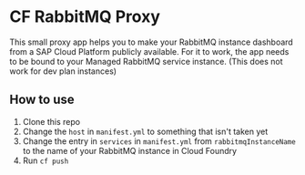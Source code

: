 # CF RabbitMQ Proxy

This small proxy app helps you to make your RabbitMQ instance dashboard from a SAP Cloud Platform publicly available. For it to work, the app needs to be bound to your Managed RabbitMQ service instance. (This does not work for dev plan instances)

## How to use

1. Clone this repo
1. Change the `host` in `manifest.yml` to something that isn't taken yet
1. Change the entry in `services` in `manifest.yml` from `rabbitmqInstanceName` to the name of your RabbitMQ instance in Cloud Foundry
1. Run `cf push` 
